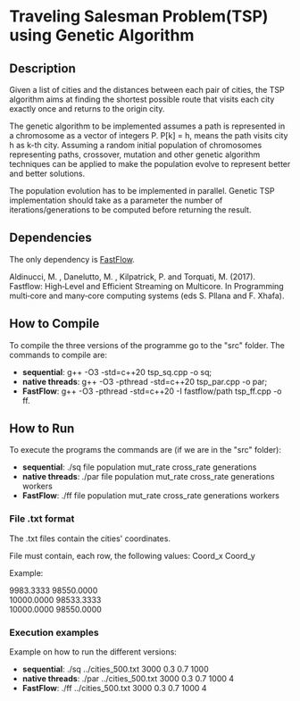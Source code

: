 # Traveling Salesman Problem(TSP) using Genetic Algorithm

## Description
Given a list of cities and the distances between each pair of cities, the TSP algorithm aims at finding the shortest possible route that visits each city exactly once and returns to the origin city. 

The genetic algorithm to be implemented assumes a path is represented in a chromosome as a vector of integers P. P[k] = h, means the path visits city h as k-th city. Assuming a random initial population of chromosomes representing paths, crossover, mutation and other genetic algorithm techniques can be applied to make the population evolve to represent better and better solutions. 

The population evolution has to be implemented in parallel. Genetic TSP implementation should take as a parameter the number of iterations/generations to be computed before returning the result.

## Dependencies
The only dependency is [FastFlow](https://github.com/fastflow/fastflow).

Aldinucci, M. , Danelutto, M. , Kilpatrick, P. and Torquati, M. (2017). Fastflow: High‐Level and Efficient Streaming on Multicore. In Programming multi‐core and many‐core computing systems (eds S. Pllana and F. Xhafa).

## How to Compile 
To compile the three versions of the programme go to the "src" folder.
The commands to compile are:
- **sequential**: g++ -O3 -std=c++20 tsp\_sq.cpp -o sq;
- **native threads**: g++ -O3 -pthread -std=c++20 tsp\_par.cpp -o par;
- **FastFlow**: g++ -O3 -pthread -std=c++20 -I fastflow/path tsp\_ff.cpp -o ff.

## How to Run
To execute the programs the commands are (if we are in the "src" folder):
- **sequential**: ./sq file population mut_rate cross_rate generations
- **native threads**: ./par file population mut_rate cross_rate generations workers
- **FastFlow**: ./ff file population mut_rate cross_rate generations workers

### File .txt format
The .txt files contain the cities' coordinates.

File must contain, each row, the following values:
Coord_x Coord_y

Example:

9983.3333 98550.0000 <br />
10000.0000 98533.3333 <br />
10000.0000 98550.0000 <br />


### Execution examples
Example on how to run the different versions:
- **sequential**: ./sq ../cities_500.txt 3000 0.3 0.7 1000
- **native threads**: ./par ../cities_500.txt 3000 0.3 0.7 1000 4
- **FastFlow**: ./ff ../cities_500.txt 3000 0.3 0.7 1000 4
